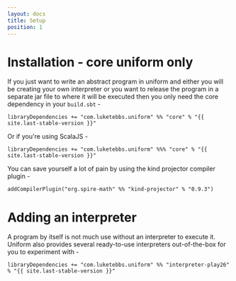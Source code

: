 ```yaml
---
layout: docs
title: Setup
position: 1
---
```


# Installation - core uniform only

If you just want to write an abstract program in uniform and either
you will be creating your own interpreter or you want to release the
program in a separate jar file to where it will be executed then you
only need the core dependency in your `build.sbt` -

```
libraryDependencies += "com.luketebbs.uniform" %% "core" % "{{ site.last-stable-version }}"
```

Or if you're using ScalaJS - 

```
libraryDependencies += "com.luketebbs.uniform" %%% "core" % "{{ site.last-stable-version }}"
```

You can save yourself a lot of pain by using the kind projector compiler plugin - 

```
addCompilerPlugin("org.spire-math" %% "kind-projector" % "0.9.3")
```

# Adding an interpreter

A program by itself is not much use without an interpreter to execute
it. Uniform also provides several ready-to-use interpreters
out-of-the-box for you to experiment with - 

```
libraryDependencies += "com.luketebbs.uniform" %% "interpreter-play26" % "{{ site.last-stable-version }}"
```

